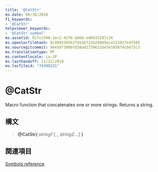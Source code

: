 ```yaml
---
title: '@CatStr'
ms.date: 08/30/2018
f1_keywords:
- '@CatStr'
helpviewer_keywords:
- '@CatStr symbol'
ms.assetid: 01fcc590-1ec2-42f6-b868-ed0433297c26
ms.openlocfilehash: 8c9995365b2fda16721b28805ece13102fed7505
ms.sourcegitcommit: 9ee5df398bfd30a42739632de3e165874cb675c3
ms.translationtype: MT
ms.contentlocale: ja-JP
ms.lasthandoff: 11/22/2019
ms.locfileid: "74399231"
---
```

# <a name="catstr"></a>\@CatStr

Macro function that concatenates one or more strings. Returns a string.

## <a name="syntax"></a>構文

> **\@CatStr(** *string1* ⟦ __,__ *string2*...⟧ **)**

## <a name="see-also"></a>関連項目

[Symbols reference](symbols-reference.md)
